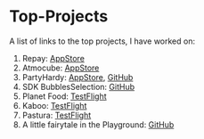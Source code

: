 # Top-Projects
A list of links to the top projects, I have worked on:

1. Repay: [AppStore](https://apps.apple.com/ru/app/repay/id868063485?l=en)
2. Atmocube: [AppStore](https://apps.apple.com/us/app/atmocube-indoor-air-quality/id1564160649)
3. PartyHardy: [AppStore](https://apps.apple.com/ru/app/partyhardy-calculate-share/id1609635868?l=en), [GitHub](https://github.com/AJIJIi/PartyHardy)
4. SDK BubblesSelection: [GitHub](https://github.com/AJIJIi/Bubbles-selection)
5. Planet Food: [TestFlight](https://testflight.apple.com/join/t9fsrNK6)
6. Kaboo: [TestFlight](https://testflight.apple.com/join/6wHVfl3L)
7. Pastura: [TestFlight](https://testflight.apple.com/join/3aP90B6Z)
8. A little fairytale in the Playground: [GitHub](https://github.com/AJIJIi/Tattoed)
